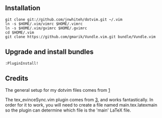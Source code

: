## Installation

    git clone git://github.com/jnwhiteh/dotvim.git ~/.vim
    ln -s $HOME/.vim/vimrc $HOME/.vimrc
    ln -s $HOME/.vim/gvimrc $HOME/.gvimrc
    cd $HOME/.vim
    git clone https://github.com/gmarik/Vundle.vim.git bundle/Vundle.vim

## Upgrade and install bundles

    :PluginInstall!

## Credits

The general setup for my dotvim files comes from [1]

The tex_evinceSync.vim plugin comes from [3], and works fantastically. In order for it to work, you will need to create a file named main.tex.latexmain so the plugin can determine which file is the 'main' LaTeX file.

[1]: http://vimcasts.org/episodes/synchronizing-plugins-with-git-submodules-and-pathogen/
[3]: https://github.com/peder2tm/sved
